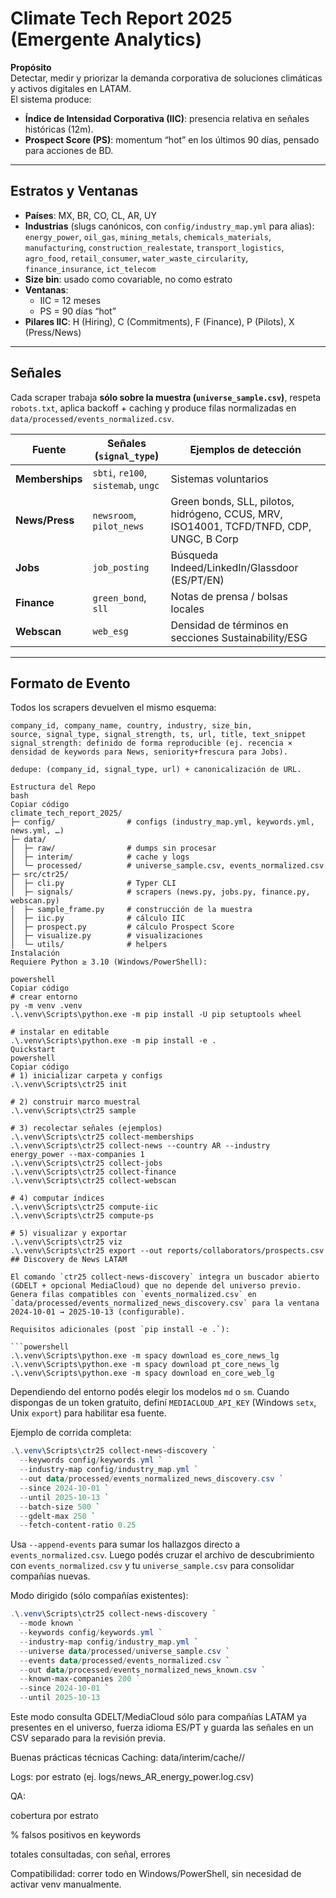 # Climate Tech Report 2025 (Emergente Analytics)

**Propósito**  
Detectar, medir y priorizar la demanda corporativa de soluciones climáticas y activos digitales en LATAM.  
El sistema produce:
- **Índice de Intensidad Corporativa (IIC)**: presencia relativa en señales históricas (12m).
- **Prospect Score (PS)**: momentum “hot” en los últimos 90 días, pensado para acciones de BD.

---

## Estratos y Ventanas

- **Países**: MX, BR, CO, CL, AR, UY
- **Industrias** (slugs canónicos, con `config/industry_map.yml` para alias):  
  `energy_power`, `oil_gas`, `mining_metals`, `chemicals_materials`,  
  `manufacturing`, `construction_realestate`, `transport_logistics`,  
  `agro_food`, `retail_consumer`, `water_waste_circularity`,  
  `finance_insurance`, `ict_telecom`
- **Size bin**: usado como covariable, no como estrato
- **Ventanas**:  
  - IIC = 12 meses  
  - PS = 90 días “hot”  
- **Pilares IIC**: H (Hiring), C (Commitments), F (Finance), P (Pilots), X (Press/News)

---

## Señales

Cada scraper trabaja **sólo sobre la muestra (`universe_sample.csv`)**, respeta `robots.txt`, aplica backoff + caching y produce filas normalizadas en `data/processed/events_normalized.csv`.

| Fuente       | Señales (`signal_type`)                    | Ejemplos de detección |
|--------------|--------------------------------------------|-----------------------|
| **Memberships** | `sbti`, `re100`, `sistemab`, `ungc`        | Sistemas voluntarios |
| **News/Press** | `newsroom`, `pilot_news`                   | Green bonds, SLL, pilotos, hidrógeno, CCUS, MRV, ISO14001, TCFD/TNFD, CDP, UNGC, B Corp |
| **Jobs**     | `job_posting`                               | Búsqueda Indeed/LinkedIn/Glassdoor (ES/PT/EN) |
| **Finance**  | `green_bond`, `sll`                         | Notas de prensa / bolsas locales |
| **Webscan**  | `web_esg`                                   | Densidad de términos en secciones Sustainability/ESG |

---

## Formato de Evento

Todos los scrapers devuelven el mismo esquema:

```text
company_id, company_name, country, industry, size_bin,
source, signal_type, signal_strength, ts, url, title, text_snippet
signal_strength: definido de forma reproducible (ej. recencia × densidad de keywords para News, seniority+frescura para Jobs).

dedupe: (company_id, signal_type, url) + canonicalización de URL.

Estructura del Repo
bash
Copiar código
climate_tech_report_2025/
├─ config/                # configs (industry_map.yml, keywords.yml, news.yml, …)
├─ data/
│  ├─ raw/                # dumps sin procesar
│  ├─ interim/            # cache y logs
│  └─ processed/          # universe_sample.csv, events_normalized.csv
├─ src/ctr25/
│  ├─ cli.py              # Typer CLI
│  ├─ signals/            # scrapers (news.py, jobs.py, finance.py, webscan.py)
│  ├─ sample_frame.py     # construcción de la muestra
│  ├─ iic.py              # cálculo IIC
│  ├─ prospect.py         # cálculo Prospect Score
│  ├─ visualize.py        # visualizaciones
│  └─ utils/              # helpers
Instalación
Requiere Python ≥ 3.10 (Windows/PowerShell):

powershell
Copiar código
# crear entorno
py -m venv .venv
.\.venv\Scripts\python.exe -m pip install -U pip setuptools wheel

# instalar en editable
.\.venv\Scripts\python.exe -m pip install -e .
Quickstart
powershell
Copiar código
# 1) inicializar carpeta y configs
.\.venv\Scripts\ctr25 init

# 2) construir marco muestral
.\.venv\Scripts\ctr25 sample

# 3) recolectar señales (ejemplos)
.\.venv\Scripts\ctr25 collect-memberships
.\.venv\Scripts\ctr25 collect-news --country AR --industry energy_power --max-companies 1
.\.venv\Scripts\ctr25 collect-jobs
.\.venv\Scripts\ctr25 collect-finance
.\.venv\Scripts\ctr25 collect-webscan

# 4) computar índices
.\.venv\Scripts\ctr25 compute-iic
.\.venv\Scripts\ctr25 compute-ps

# 5) visualizar y exportar
.\.venv\Scripts\ctr25 viz
.\.venv\Scripts\ctr25 export --out reports/collaborators/prospects.csv
## Discovery de News LATAM

El comando `ctr25 collect-news-discovery` integra un buscador abierto (GDELT + opcional MediaCloud) que no depende del universo previo. Genera filas compatibles con `events_normalized.csv` en `data/processed/events_normalized_news_discovery.csv` para la ventana 2024-10-01 → 2025-10-13 (configurable).

Requisitos adicionales (post `pip install -e .`):

```powershell
.\.venv\Scripts\python.exe -m spacy download es_core_news_lg
.\.venv\Scripts\python.exe -m spacy download pt_core_news_lg
.\.venv\Scripts\python.exe -m spacy download en_core_web_lg
```

Dependiendo del entorno podés elegir los modelos `md` o `sm`. Cuando dispongas de un token gratuito, definí `MEDIACLOUD_API_KEY` (Windows `setx`, Unix `export`) para habilitar esa fuente.

Ejemplo de corrida completa:

```powershell
.\.venv\Scripts\ctr25 collect-news-discovery `
  --keywords config/keywords.yml `
  --industry-map config/industry_map.yml `
  --out data/processed/events_normalized_news_discovery.csv `
  --since 2024-10-01 `
  --until 2025-10-13 `
  --batch-size 500 `
  --gdelt-max 250 `
  --fetch-content-ratio 0.25
```

Usa `--append-events` para sumar los hallazgos directo a `events_normalized.csv`. Luego podés cruzar el archivo de descubrimiento con `events_normalized.csv` y tu `universe_sample.csv` para consolidar compañías nuevas.

Modo dirigido (sólo compañías existentes):

```powershell
.\.venv\Scripts\ctr25 collect-news-discovery `
  --mode known `
  --keywords config/keywords.yml `
  --industry-map config/industry_map.yml `
  --universe data/processed/universe_sample.csv `
  --events data/processed/events_normalized.csv `
  --out data/processed/events_normalized_news_known.csv `
  --known-max-companies 200 `
  --since 2024-10-01 `
  --until 2025-10-13
```

Este modo consulta GDELT/MediaCloud sólo para compañías LATAM ya presentes en el universo, fuerza idioma ES/PT y guarda las señales en un CSV separado para la revisión previa.

Buenas prácticas técnicas
Caching: data/interim/cache/<fuente>/

Logs: por estrato (ej. logs/news_AR_energy_power.log.csv)

QA:

cobertura por estrato

% falsos positivos en keywords

totales consultadas, con señal, errores

Compatibilidad: correr todo en Windows/PowerShell, sin necesidad de activar venv manualmente.
